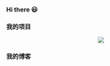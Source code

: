 ### Hi there 😃

### 我的项目
<p align="center">
  <img src="https://github-readme-stats.vercel.app/api?username=owen2016&show_icons=true&theme=graywhite"/>
</p>

### 我的博客

<!--
**owen2016/owen2016** is a ✨ _special_ ✨ repository because its `README.md` (this file) appears on your GitHub profile.

Here are some ideas to get you started:

- 🔭 I’m currently working on ...
- 🌱 I’m currently learning ...
- 👯 I’m looking to collaborate on ...
- 🤔 I’m looking for help with ...
- 💬 Ask me about ...
- 📫 How to reach me: ...
- 😄 Pronouns: ...
- ⚡ Fun fact: ...
-->
